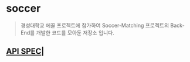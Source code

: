 # soccer
> 경성대학교 에꼴 프로젝트에 참가하여 Soccer-Matching 프로젝트의 Back-End를 개발한 코드를 모아둔 저장소 입니다.

## [API SPEC](https://www.notion.so/API-SPEC-5384f2c5775743c6ab358b53048e9503)|
